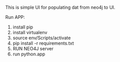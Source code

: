 This is simple UI for populating dat from neo4j to UI. 

Run APP:
1. install pip
2. install virtualenv
3. source env/Scripts/activate
4.  pip install -r requirements.txt
5. RUN NEO4J server
5. run python.app